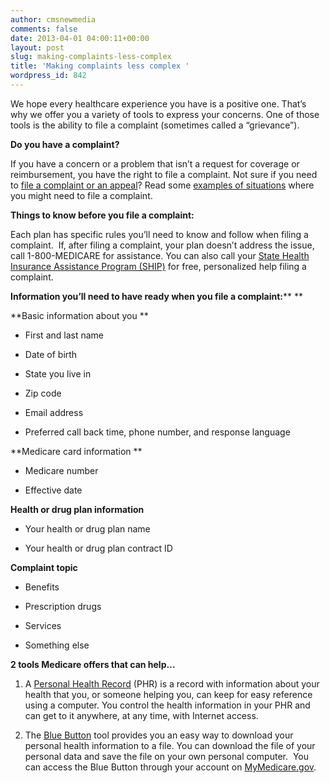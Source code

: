 ```yaml
---
author: cmsnewmedia
comments: false
date: 2013-04-01 04:00:11+00:00
layout: post
slug: making-complaints-less-complex
title: 'Making complaints less complex '
wordpress_id: 842
---
```


We hope every healthcare experience you have is a positive one. That’s why we offer you a variety of tools to express your concerns. One of those tools is the ability to file a complaint (sometimes called a “grievance”).

**Do you have a complaint?**

If you have a concern or a problem that isn’t a request for coverage or reimbursement, you have the right to file a complaint. Not sure if you need to [file a complaint or an appeal](http://www.medicare.gov/claims-and-appeals/index.html)? Read some [examples of situations](http://www.medicare.gov/claims-and-appeals/file-a-complaint/complaints.html) where you might need to file a complaint.

**Things to know before you file a complaint:**

Each plan has specific rules you’ll need to know and follow when filing a complaint.  If, after filing a complaint, your plan doesn’t address the issue, call 1-800-MEDICARE for assistance. You can also call your [State Health Insurance Assistance Program (SHIP)](https://medicare.gov/Contacts/Default.aspx) for free, personalized help filing a complaint.

**Information you’ll need to have ready when you file a complaint:**** **

**Basic information about you **



	
  * First and last name

	
  * Date of birth

	
  * State you live in

	
  * Zip code

	
  * Email address

	
  * Preferred call back time, phone number, and response language


**Medicare card information **



	
  * Medicare number

	
  * Effective date


**Health or drug plan information**



	
  * Your health or drug plan name

	
  * Your health or drug plan contract ID


**Complaint topic**



	
  * Benefits

	
  * Prescription drugs

	
  * Services

	
  * Something else




**2 tools Medicare offers that can help…**

1. A [Personal Health Record](http://www.medicare.gov/manage-your-health/personal-health-records/personal-health-records.html) (PHR) is a record with information about your health that you, or someone helping you, can keep for easy reference using a computer. You control the health information in your PHR and can get to it anywhere, at any time, with Internet access.

2. The [Blue Button](http://www.medicare.gov/manage-your-health/blue-button/medicare-blue-button.html) tool provides you an easy way to download your personal health information to a file. You can download the file of your personal data and save the file on your own personal computer.  You can access the Blue Button through your account on [MyMedicare.gov](https://www.mymedicare.gov/).
